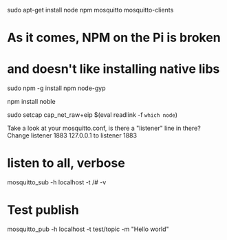 
sudo apt-get install node npm mosquitto mosquitto-clients

# As it comes, NPM on the Pi is broken
# and doesn't like installing native libs
sudo npm -g install npm node-gyp

npm install noble

sudo setcap cap_net_raw+eip $(eval readlink -f `which node`)

Take a look at your mosquitto.conf, is there a "listener" line in there? Change
listener 1883 127.0.0.1
to
listener 1883


# listen to all, verbose
mosquitto_sub -h localhost -t /# -v

# Test publish
mosquitto_pub -h localhost -t test/topic -m "Hello world"


